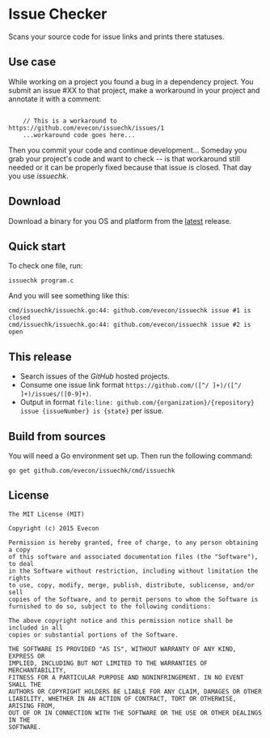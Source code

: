 # Issue Checker

Scans your source code for issue links and prints there statuses.


## Use case

While working on a project you found a bug in a dependency
project. You submit an issue #XX to that project, make a workaround in
your project and annotate it with a comment:

```

    // This is a workaround to https://github.com/evecon/issuechk/issues/1
    ...workaround code goes here... 

```

Then you commit your code and continue development... Someday you grab
your project's code and want to check -- is that workaround still
needed or it can be properly fixed because that issue is closed. That
day you use *issuechk*.


## Download

Download a binary for you OS and platform from the [latest](https://github.com/evecon/issuechk/releases/latest) release.


## Quick start

To check one file, run:

```
issuechk program.c
```

And you will see something like this:

```
cmd/issuechk/issuechk.go:44: github.com/evecon/issuechk issue #1 is closed
cmd/issuechk/issuechk.go:44: github.com/evecon/issuechk issue #2 is open
```


## This release

- Search issues of the _GitHub_ hosted projects.
- Consume one issue link format `https://github.com/([^/ ]+)/([^/ ]+)/issues/([0-9]+)`.
- Output in format `file:line: github.com/{organization}/{repository} issue {issueNumber} is {state}` per issue.


## Build from sources

You will need a Go environment set up. Then run the following command:

```
go get github.com/evecon/issuechk/cmd/issuechk
```


## License

```
The MIT License (MIT)

Copyright (c) 2015 Evecon

Permission is hereby granted, free of charge, to any person obtaining a copy
of this software and associated documentation files (the "Software"), to deal
in the Software without restriction, including without limitation the rights
to use, copy, modify, merge, publish, distribute, sublicense, and/or sell
copies of the Software, and to permit persons to whom the Software is
furnished to do so, subject to the following conditions:

The above copyright notice and this permission notice shall be included in all
copies or substantial portions of the Software.

THE SOFTWARE IS PROVIDED "AS IS", WITHOUT WARRANTY OF ANY KIND, EXPRESS OR
IMPLIED, INCLUDING BUT NOT LIMITED TO THE WARRANTIES OF MERCHANTABILITY,
FITNESS FOR A PARTICULAR PURPOSE AND NONINFRINGEMENT. IN NO EVENT SHALL THE
AUTHORS OR COPYRIGHT HOLDERS BE LIABLE FOR ANY CLAIM, DAMAGES OR OTHER
LIABILITY, WHETHER IN AN ACTION OF CONTRACT, TORT OR OTHERWISE, ARISING FROM,
OUT OF OR IN CONNECTION WITH THE SOFTWARE OR THE USE OR OTHER DEALINGS IN THE
SOFTWARE.

```
